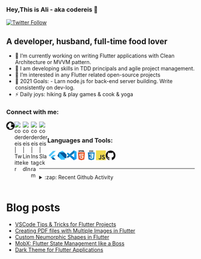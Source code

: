 ### Hey,This is Ali - aka codereis 👋

 
[![Twitter Follow](https://img.shields.io/twitter/follow/codereis1?label=Follow%20codereis&style=social)](https://twitter.com/Codereis1)


## A developer, husband, full-time food lover

- :calling: I’m currently working on writing Flutter applications with Clean Architecture or MVVM pattern.
- :beginner: I am developing skills in TDD principals and agile project management.
- 👯 I’m interested in any Flutter related open-source projects
- 🔭 2021 Goals: - Larn node.js for back-end server building. Write consistently on dev-log.
- ⚡ Daily joys:  hiking & play games & cook & yoga

### Connect with me:

[<img align="left" alt="codereis" width="22px" src="https://raw.githubusercontent.com/iconic/open-iconic/master/svg/globe.svg" />][website]
[<img align="left" alt="codereis | Twitter" width="22px" src="https://cdn.jsdelivr.net/npm/simple-icons@v3/icons/twitter.svg" />][twitter]
[<img align="left" alt="codereis | LinkedIn" width="22px" src="https://cdn.jsdelivr.net/npm/simple-icons@v3/icons/linkedin.svg" />][linkedin]
[<img align="left" alt="codereis | Instagram" width="22px" src="https://cdn.jsdelivr.net/npm/simple-icons@v3/icons/instagram.svg" />][instagram]
[<img align="left" alt="codereis | Slack" width="22px" src="https://cdn.jsdelivr.net/npm/simple-icons@v3/icons/slack.svg" />][slack]


<br />

### Languages and Tools:

<img align="left" alt="GitHub" width="26px" src="https://raw.githubusercontent.com/github/explore/cebd63002168a05a6a642f309227eefeccd92950/topics/flutter/flutter.png" />

<img align="left" alt="GitHub" width="26px" src="https://raw.githubusercontent.com/github/explore/80688e429a7d4ef2fca1e82350fe8e3517d3494d/topics/dart/dart.png" />

<img align="left" alt="Visual Studio Code" width="26px" src="https://raw.githubusercontent.com/github/explore/80688e429a7d4ef2fca1e82350fe8e3517d3494d/topics/visual-studio-code/visual-studio-code.png" />
<img align="left" alt="HTML5" width="26px" src="https://raw.githubusercontent.com/github/explore/80688e429a7d4ef2fca1e82350fe8e3517d3494d/topics/html/html.png" />
<img align="left" alt="CSS3" width="26px" src="https://raw.githubusercontent.com/github/explore/80688e429a7d4ef2fca1e82350fe8e3517d3494d/topics/css/css.png" />

<img align="left" alt="JavaScript" width="26px" src="https://raw.githubusercontent.com/github/explore/80688e429a7d4ef2fca1e82350fe8e3517d3494d/topics/javascript/javascript.png" />

<img align="left" alt="GitHub" width="26px" src="https://raw.githubusercontent.com/github/explore/78df643247d429f6cc873026c0622819ad797942/topics/github/github.png" />


<br />
<br />

---

<details>
  <summary>:zap: Recent Github Activity</summary>
 
<!--START_SECTION:waka-->
```text
Week: 25 December, 2021 - 01 January, 2022

Dart         16 hrs 15 mins  ████████████████████████▒   97.39 % 
XML          20 mins         ▓░░░░░░░░░░░░░░░░░░░░░░░░   02.09 % 
YAML         4 mins          ░░░░░░░░░░░░░░░░░░░░░░░░░   00.44 % 
Other        0 secs          ░░░░░░░░░░░░░░░░░░░░░░░░░   00.08 % 
Properties   0 secs          ░░░░░░░░░░░░░░░░░░░░░░░░░   00.01 % 
```
<!--END_SECTION:waka-->
</details>

<br />


# Blog posts
<!-- BLOG-POST-LIST:START -->
- [VSCode Tips &amp; Tricks for Flutter Projects](https://dev.to/husbycodereis/vscode-tips-tricks-for-flutter-projects-4m12)
- [Creating PDF files with Multiple Images in Flutter](https://dev.to/husbycodereis/creating-pdf-files-with-multiple-images-in-flutter-3eco)
- [Custom Neumorphic Shapes in Flutter](https://dev.to/husbycodereis/custom-neumorphic-shapes-in-flutter-1mml)
- [MobX: Flutter State Management like a Boss](https://dev.to/husbycodereis/mobx-flutter-state-management-like-a-boss-28m5)
- [Dark Theme for Flutter Applications](https://dev.to/husbycodereis/dark-theme-for-flutter-applications-2ngp)
<!-- BLOG-POST-LIST:END -->

[website]: https://codereis.com
[twitter]: https://twitter.com/Codereis1
[youtube]: https://www.youtube.com/user/runb1tchrun
[instagram]: https://instagram.com/husbycodereis
[linkedin]: https://www.linkedin.com/in/alirizareisoglu/
[discord]: https://twitter.com/Codereis1
[slack]: https://fluttercommunity.slack.com/team/U0174J52N8L
